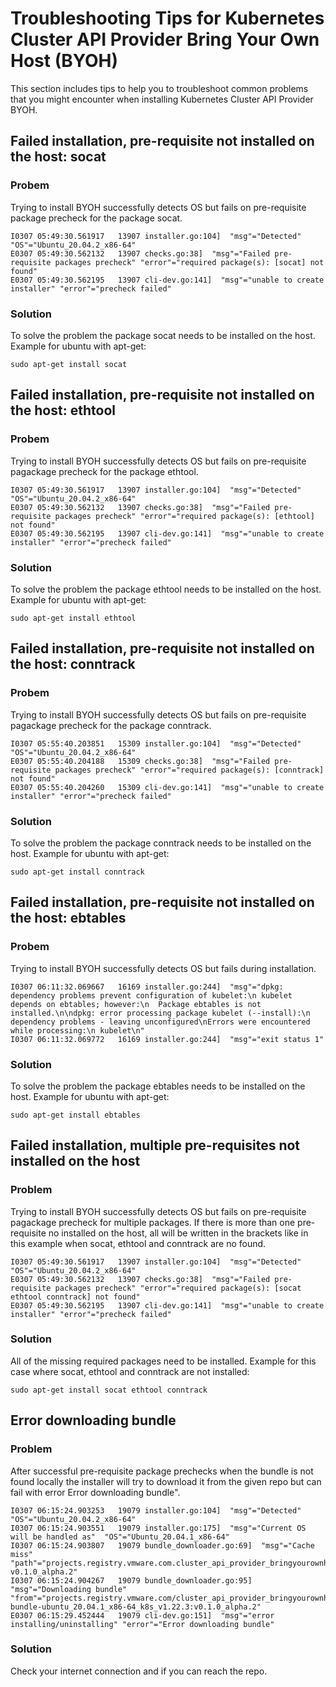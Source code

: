 # Troubleshooting Tips for Kubernetes Cluster API Provider Bring Your Own Host (BYOH)
This section includes tips to help you to troubleshoot common problems that you might encounter when installing Kubernetes Cluster API Provider BYOH.

## Failed installation, pre-requisite not installed on the host: socat 
### Probem 
Trying to install BYOH successfully detects OS but fails on pre-requisite package precheck for the package socat.
```
I0307 05:49:30.561917   13907 installer.go:104]  "msg"="Detected"  "OS"="Ubuntu_20.04.2_x86-64"
E0307 05:49:30.562132   13907 checks.go:38]  "msg"="Failed pre-requisite packages precheck" "error"="required package(s): [socat] not found"  
E0307 05:49:30.562195   13907 cli-dev.go:141]  "msg"="unable to create installer" "error"="precheck failed" 
```
### Solution
To solve the problem the package socat needs to be installed on the host.
Example for ubuntu with apt-get:
```
sudo apt-get install socat
```

## Failed installation, pre-requisite not installed on the host: ethtool
### Probem 
Trying to install BYOH successfully detects OS but fails on pre-requisite pagackage precheck for the package ethtool.
```
I0307 05:49:30.561917   13907 installer.go:104]  "msg"="Detected"  "OS"="Ubuntu_20.04.2_x86-64"
E0307 05:49:30.562132   13907 checks.go:38]  "msg"="Failed pre-requisite packages precheck" "error"="required package(s): [ethtool] not found"  
E0307 05:49:30.562195   13907 cli-dev.go:141]  "msg"="unable to create installer" "error"="precheck failed" 
```
### Solution
To solve the problem the package ethtool needs to be installed on the host.
Example for ubuntu with apt-get:
```
sudo apt-get install ethtool
```

## Failed installation, pre-requisite not installed on the host: conntrack
### Probem 
Trying to install BYOH successfully detects OS but fails on pre-requisite pagackage precheck for the package conntrack.
```
I0307 05:55:40.203851   15309 installer.go:104]  "msg"="Detected"  "OS"="Ubuntu_20.04.2_x86-64"
E0307 05:55:40.204188   15309 checks.go:38]  "msg"="Failed pre-requisite packages precheck" "error"="required package(s): [conntrack] not found"  
E0307 05:55:40.204260   15309 cli-dev.go:141]  "msg"="unable to create installer" "error"="precheck failed"
```
### Solution
To solve the problem the package conntrack needs to be installed on the host.
Example for ubuntu with apt-get:
```
sudo apt-get install conntrack
```

## Failed installation, pre-requisite not installed on the host: ebtables
### Probem 
Trying to install BYOH successfully detects OS but fails during installation.
```
I0307 06:11:32.069667   16169 installer.go:244]  "msg"="dpkg: dependency problems prevent configuration of kubelet:\n kubelet depends on ebtables; however:\n  Package ebtables is not installed.\n\ndpkg: error processing package kubelet (--install):\n dependency problems - leaving unconfigured\nErrors were encountered while processing:\n kubelet\n"  
I0307 06:11:32.069772   16169 installer.go:244]  "msg"="exit status 1"
```
### Solution
To solve the problem the package ebtables needs to be installed on the host.
Example for ubuntu with apt-get:
```
sudo apt-get install ebtables
```

## Failed installation, multiple pre-requisites not installed on the host
### Problem
Trying to install BYOH successfully detects OS but fails on pre-requisite pagackage precheck for multiple packages. If there is more than one pre-requisite no installed on the host, all will be written in the brackets like in this example when socat, ethtool and conntrack are no found.
```
I0307 05:49:30.561917   13907 installer.go:104]  "msg"="Detected"  "OS"="Ubuntu_20.04.2_x86-64"
E0307 05:49:30.562132   13907 checks.go:38]  "msg"="Failed pre-requisite packages precheck" "error"="required package(s): [socat ethtool conntrack] not found"  
E0307 05:49:30.562195   13907 cli-dev.go:141]  "msg"="unable to create installer" "error"="precheck failed"
```
### Solution
All of the missing required packages need to be installed.
Example for this case where socat, ethtool and conntrack are not installed:
```
sudo apt-get install socat ethtool conntrack
```

## Error downloading bundle
### Problem
After successful pre-requisite package prechecks when the bundle is not found locally the installer will try to download it from the given repo but can fail with error Error downloading bundle".
```
I0307 06:15:24.903253   19079 installer.go:104]  "msg"="Detected"  "OS"="Ubuntu_20.04.2_x86-64"
I0307 06:15:24.903551   19079 installer.go:175]  "msg"="Current OS will be handled as"  "OS"="Ubuntu_20.04.1_x86-64"
I0307 06:15:24.903807   19079 bundle_downloader.go:69]  "msg"="Cache miss"  "path"="projects.registry.vmware.com.cluster_api_provider_bringyourownhost/v1.22.3-v0.1.0_alpha.2"
I0307 06:15:24.904267   19079 bundle_downloader.go:95]  "msg"="Downloading bundle"  "from"="projects.registry.vmware.com/cluster_api_provider_bringyourownhost/byoh-bundle-ubuntu_20.04.1_x86-64_k8s_v1.22.3:v0.1.0_alpha.2"
E0307 06:15:29.452444   19079 cli-dev.go:151]  "msg"="error installing/uninstalling" "error"="Error downloading bundle" 
```
### Solution
Check your internet connection and if you can reach the repo.


